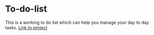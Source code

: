 # To-do-list
This is a working to do list which can help you manage your day to day tasks.
<a href ="https://prototype-raj.github.io/To-do-list/" target = "_blank"> Link to project </a>
